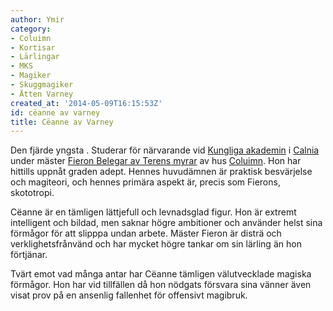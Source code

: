 ```yaml
---
author: Ymir
category:
- Coluimn
- Kortisar
- Lärlingar
- MKS
- Magiker
- Skuggmagiker
- Ätten Varney
created_at: '2014-05-09T16:15:53Z'
id: cëanne av varney
title: Cëanne av Varney
---
```

Den fjärde yngsta . Studerar för närvarande vid [Kungliga akademin] i [Calnia] under mäster [Fieron Belegar av Terens myrar] av hus [Coluimn]. Hon har hittills uppnåt graden adept. Hennes huvudämnen är praktisk besvärjelse och magiteori, och hennes primära aspekt är, precis som Fierons, skototropi.

Cëanne är en tämligen lättjefull och levnadsglad figur. Hon är extremt intelligent och bildad, men saknar högre ambitioner och använder helst sina förmågor för att slipppa undan arbete. Mäster Fieron är disträ och verklighetsfrånvänd och har mycket högre tankar om sin lärling än hon förtjänar.

Tvärt emot vad många antar har Cëanne tämligen välutvecklade magiska förmågor. Hon har vid tillfällen då hon nödgats försvara sina vänner även visat prov på en ansenlig fallenhet för offensivt magibruk.

  [Kungliga akademin]: Kungliga_akademin_i_Calnia
  [Calnia]: Calnia
  [Fieron Belegar av Terens myrar]: Fieron_Belegar_av_Terens_myrar
  [Coluimn]: Coluimn